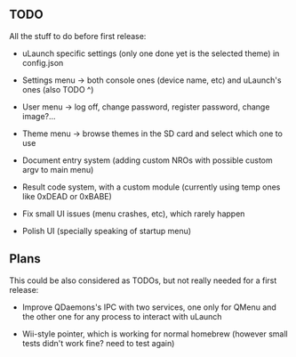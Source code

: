 ## TODO

All the stuff to do before first release:

- uLaunch specific settings (only one done yet is the selected theme) in config.json

- Settings menu -> both console ones (device name, etc) and uLaunch's ones (also TODO ^)

- User menu -> log off, change password, register password, change image?...

- Theme menu -> browse themes in the SD card and select which one to use

- Document entry system (adding custom NROs with possible custom argv to main menu)

- Result code system, with a custom module (currently using temp ones like 0xDEAD or 0xBABE)

- Fix small UI issues (menu crashes, etc), which rarely happen

- Polish UI (specially speaking of startup menu)

## Plans

This could be also considered as TODOs, but not really needed for a first release:

- Improve QDaemons's IPC with two services, one only for QMenu and the other one for any process to interact with uLaunch

- Wii-style pointer, which is working for normal homebrew (however small tests didn't work fine? need to test again)
